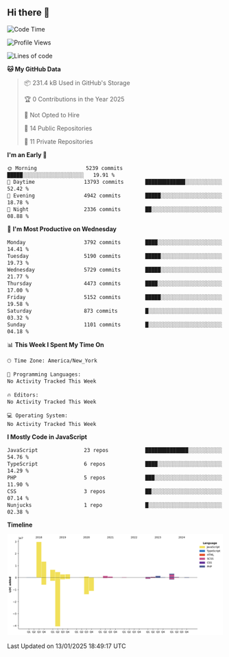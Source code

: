 ## Hi there 👋

<!--START_SECTION:waka-->
![Code Time](http://img.shields.io/badge/Code%20Time-314%20hrs%2035%20mins-blue)

![Profile Views](http://img.shields.io/badge/Profile%20Views-0-blue)

![Lines of code](https://img.shields.io/badge/From%20Hello%20World%20I%27ve%20Written-68.4%20million%20lines%20of%20code-blue)

**🐱 My GitHub Data** 

> 📦 231.4 kB Used in GitHub's Storage 
 > 
> 🏆 0 Contributions in the Year 2025
 > 
> 🚫 Not Opted to Hire
 > 
> 📜 14 Public Repositories 
 > 
> 🔑 11 Private Repositories 
 > 
**I'm an Early 🐤** 

```text
🌞 Morning                5239 commits        █████░░░░░░░░░░░░░░░░░░░░   19.91 % 
🌆 Daytime                13793 commits       █████████████░░░░░░░░░░░░   52.42 % 
🌃 Evening                4942 commits        █████░░░░░░░░░░░░░░░░░░░░   18.78 % 
🌙 Night                  2336 commits        ██░░░░░░░░░░░░░░░░░░░░░░░   08.88 % 
```
📅 **I'm Most Productive on Wednesday** 

```text
Monday                   3792 commits        ████░░░░░░░░░░░░░░░░░░░░░   14.41 % 
Tuesday                  5190 commits        █████░░░░░░░░░░░░░░░░░░░░   19.73 % 
Wednesday                5729 commits        █████░░░░░░░░░░░░░░░░░░░░   21.77 % 
Thursday                 4473 commits        ████░░░░░░░░░░░░░░░░░░░░░   17.00 % 
Friday                   5152 commits        █████░░░░░░░░░░░░░░░░░░░░   19.58 % 
Saturday                 873 commits         █░░░░░░░░░░░░░░░░░░░░░░░░   03.32 % 
Sunday                   1101 commits        █░░░░░░░░░░░░░░░░░░░░░░░░   04.18 % 
```


📊 **This Week I Spent My Time On** 

```text
🕑︎ Time Zone: America/New_York

💬 Programming Languages: 
No Activity Tracked This Week

🔥 Editors: 
No Activity Tracked This Week

💻 Operating System: 
No Activity Tracked This Week
```

**I Mostly Code in JavaScript** 

```text
JavaScript               23 repos            ██████████████░░░░░░░░░░░   54.76 % 
TypeScript               6 repos             ████░░░░░░░░░░░░░░░░░░░░░   14.29 % 
PHP                      5 repos             ███░░░░░░░░░░░░░░░░░░░░░░   11.90 % 
CSS                      3 repos             ██░░░░░░░░░░░░░░░░░░░░░░░   07.14 % 
Nunjucks                 1 repo              █░░░░░░░░░░░░░░░░░░░░░░░░   02.38 % 
```



**Timeline**

![Lines of Code chart](https://raw.githubusercontent.com/wilbertcaba/wilbertcaba/main/assets/bar_graph.png)


 Last Updated on 13/01/2025 18:49:17 UTC
<!--END_SECTION:waka-->

<!--
**wilbertcaba/wilbertcaba** is a ✨ _special_ ✨ repository because its `README.md` (this file) appears on your GitHub profile.

Here are some ideas to get you started:

- 🔭 I’m currently working on ...
- 🌱 I’m currently learning ...
- 👯 I’m looking to collaborate on ...
- 🤔 I’m looking for help with ...
- 💬 Ask me about ...
- 📫 How to reach me: ...
- 😄 Pronouns: ...
- ⚡ Fun fact: ...
-->
